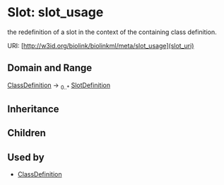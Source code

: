 # Slot: slot_usage


the redefinition of a slot in the context of the containing class definition.

URI: [http://w3id.org/biolink/biolinkml/meta/slot_usage](slot_uri)
## Domain and Range

[ClassDefinition](ClassDefinition.md) ->  <sub>0..*</sub> [SlotDefinition](SlotDefinition.md)
## Inheritance

## Children

## Used by

 * [ClassDefinition](ClassDefinition.md)
